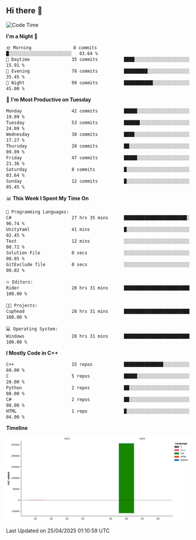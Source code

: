 ## Hi there 👋

<!--
**wxrstvrsn/wxrstvrsn** is a ✨ _special_ ✨ repository because its `README.md` (this file) appears on your GitHub profile.

Here are some ideas to get you started:

- 🔭 I’m currently working on ...
- 🌱 I’m currently learning ...
- 👯 I’m looking to collaborate on ...
- 🤔 I’m looking for help with ...
- 💬 Ask me about ...
- 📫 How to reach me: ...
- 😄 Pronouns: ...
- ⚡ Fun fact: ...
-->
<!--START_SECTION:waka-->
![Code Time](http://img.shields.io/badge/Code%20Time-43%20hrs%2020%20mins-blue)

**I'm a Night 🦉** 

```text
🌞 Morning                8 commits           █░░░░░░░░░░░░░░░░░░░░░░░░   03.64 % 
🌆 Daytime                35 commits          ████░░░░░░░░░░░░░░░░░░░░░   15.91 % 
🌃 Evening                78 commits          █████████░░░░░░░░░░░░░░░░   35.45 % 
🌙 Night                  99 commits          ███████████░░░░░░░░░░░░░░   45.00 % 
```
📅 **I'm Most Productive on Tuesday** 

```text
Monday                   42 commits          █████░░░░░░░░░░░░░░░░░░░░   19.09 % 
Tuesday                  53 commits          ██████░░░░░░░░░░░░░░░░░░░   24.09 % 
Wednesday                38 commits          ████░░░░░░░░░░░░░░░░░░░░░   17.27 % 
Thursday                 20 commits          ██░░░░░░░░░░░░░░░░░░░░░░░   09.09 % 
Friday                   47 commits          █████░░░░░░░░░░░░░░░░░░░░   21.36 % 
Saturday                 8 commits           █░░░░░░░░░░░░░░░░░░░░░░░░   03.64 % 
Sunday                   12 commits          █░░░░░░░░░░░░░░░░░░░░░░░░   05.45 % 
```


📊 **This Week I Spent My Time On** 

```text
💬 Programming Languages: 
C#                       27 hrs 35 mins      ████████████████████████░   96.74 % 
UnityYaml                41 mins             █░░░░░░░░░░░░░░░░░░░░░░░░   02.45 % 
Text                     12 mins             ░░░░░░░░░░░░░░░░░░░░░░░░░   00.72 % 
Solution File            0 secs              ░░░░░░░░░░░░░░░░░░░░░░░░░   00.05 % 
GitExclude file          0 secs              ░░░░░░░░░░░░░░░░░░░░░░░░░   00.02 % 

🔥 Editors: 
Rider                    28 hrs 31 mins      █████████████████████████   100.00 % 

🐱‍💻 Projects: 
Cuphead                  28 hrs 31 mins      █████████████████████████   100.00 % 

💻 Operating System: 
Windows                  28 hrs 31 mins      █████████████████████████   100.00 % 
```

**I Mostly Code in C++** 

```text
C++                      15 repos            ███████████████░░░░░░░░░░   60.00 % 
C                        5 repos             █████░░░░░░░░░░░░░░░░░░░░   20.00 % 
Python                   2 repos             ██░░░░░░░░░░░░░░░░░░░░░░░   08.00 % 
C#                       2 repos             ██░░░░░░░░░░░░░░░░░░░░░░░   08.00 % 
HTML                     1 repo              █░░░░░░░░░░░░░░░░░░░░░░░░   04.00 % 
```



**Timeline**

![Lines of Code chart](https://raw.githubusercontent.com/wxrstvrsn/wxrstvrsn/main/assets/bar_graph.png)


 Last Updated on 25/04/2025 01:10:59 UTC
<!--END_SECTION:waka-->

